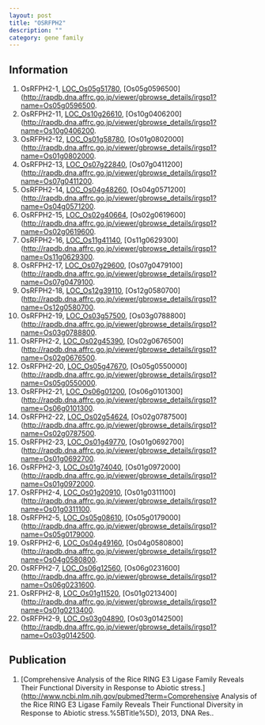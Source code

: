 ```yaml
---
layout: post
title: "OSRFPH2"
description: ""
category: gene family
---
```


## Information
1. OsRFPH2-1, [LOC_Os05g51780](http://rice.plantbiology.msu.edu/cgi-bin/ORF_infopage.cgi?orf=LOC_Os05g51780), [Os05g0596500](http://rapdb.dna.affrc.go.jp/viewer/gbrowse_details/irgsp1?name=Os05g0596500.
2. OsRFPH2-11, [LOC_Os10g26610](http://rice.plantbiology.msu.edu/cgi-bin/ORF_infopage.cgi?orf=LOC_Os10g26610), [Os10g0406200](http://rapdb.dna.affrc.go.jp/viewer/gbrowse_details/irgsp1?name=Os10g0406200.
3. OsRFPH2-12, [LOC_Os01g58780](http://rice.plantbiology.msu.edu/cgi-bin/ORF_infopage.cgi?orf=LOC_Os01g58780), [Os01g0802000](http://rapdb.dna.affrc.go.jp/viewer/gbrowse_details/irgsp1?name=Os01g0802000.
4. OsRFPH2-13, [LOC_Os07g22840](http://rice.plantbiology.msu.edu/cgi-bin/ORF_infopage.cgi?orf=LOC_Os07g22840), [Os07g0411200](http://rapdb.dna.affrc.go.jp/viewer/gbrowse_details/irgsp1?name=Os07g0411200.
5. OsRFPH2-14, [LOC_Os04g48260](http://rice.plantbiology.msu.edu/cgi-bin/ORF_infopage.cgi?orf=LOC_Os04g48260), [Os04g0571200](http://rapdb.dna.affrc.go.jp/viewer/gbrowse_details/irgsp1?name=Os04g0571200.
6. OsRFPH2-15, [LOC_Os02g40664](http://rice.plantbiology.msu.edu/cgi-bin/ORF_infopage.cgi?orf=LOC_Os02g40664), [Os02g0619600](http://rapdb.dna.affrc.go.jp/viewer/gbrowse_details/irgsp1?name=Os02g0619600.
7. OsRFPH2-16, [LOC_Os11g41140](http://rice.plantbiology.msu.edu/cgi-bin/ORF_infopage.cgi?orf=LOC_Os11g41140), [Os11g0629300](http://rapdb.dna.affrc.go.jp/viewer/gbrowse_details/irgsp1?name=Os11g0629300.
8. OsRFPH2-17, [LOC_Os07g29600](http://rice.plantbiology.msu.edu/cgi-bin/ORF_infopage.cgi?orf=LOC_Os07g29600), [Os07g0479100](http://rapdb.dna.affrc.go.jp/viewer/gbrowse_details/irgsp1?name=Os07g0479100.
9. OsRFPH2-18, [LOC_Os12g39110](http://rice.plantbiology.msu.edu/cgi-bin/ORF_infopage.cgi?orf=LOC_Os12g39110), [Os12g0580700](http://rapdb.dna.affrc.go.jp/viewer/gbrowse_details/irgsp1?name=Os12g0580700.
10. OsRFPH2-19, [LOC_Os03g57500](http://rice.plantbiology.msu.edu/cgi-bin/ORF_infopage.cgi?orf=LOC_Os03g57500), [Os03g0788800](http://rapdb.dna.affrc.go.jp/viewer/gbrowse_details/irgsp1?name=Os03g0788800.
11. OsRFPH2-2, [LOC_Os02g45390](http://rice.plantbiology.msu.edu/cgi-bin/ORF_infopage.cgi?orf=LOC_Os02g45390), [Os02g0676500](http://rapdb.dna.affrc.go.jp/viewer/gbrowse_details/irgsp1?name=Os02g0676500.
12. OsRFPH2-20, [LOC_Os05g47670](http://rice.plantbiology.msu.edu/cgi-bin/ORF_infopage.cgi?orf=LOC_Os05g47670), [Os05g0550000](http://rapdb.dna.affrc.go.jp/viewer/gbrowse_details/irgsp1?name=Os05g0550000.
13. OsRFPH2-21, [LOC_Os06g01200](http://rice.plantbiology.msu.edu/cgi-bin/ORF_infopage.cgi?orf=LOC_Os06g01200), [Os06g0101300](http://rapdb.dna.affrc.go.jp/viewer/gbrowse_details/irgsp1?name=Os06g0101300.
14. OsRFPH2-22, [LOC_Os02g54624](http://rice.plantbiology.msu.edu/cgi-bin/ORF_infopage.cgi?orf=LOC_Os02g54624), [Os02g0787500](http://rapdb.dna.affrc.go.jp/viewer/gbrowse_details/irgsp1?name=Os02g0787500.
15. OsRFPH2-23, [LOC_Os01g49770](http://rice.plantbiology.msu.edu/cgi-bin/ORF_infopage.cgi?orf=LOC_Os01g49770), [Os01g0692700](http://rapdb.dna.affrc.go.jp/viewer/gbrowse_details/irgsp1?name=Os01g0692700.
16. OsRFPH2-3, [LOC_Os01g74040](http://rice.plantbiology.msu.edu/cgi-bin/ORF_infopage.cgi?orf=LOC_Os01g74040), [Os01g0972000](http://rapdb.dna.affrc.go.jp/viewer/gbrowse_details/irgsp1?name=Os01g0972000.
17. OsRFPH2-4, [LOC_Os01g20910](http://rice.plantbiology.msu.edu/cgi-bin/ORF_infopage.cgi?orf=LOC_Os01g20910), [Os01g0311100](http://rapdb.dna.affrc.go.jp/viewer/gbrowse_details/irgsp1?name=Os01g0311100.
18. OsRFPH2-5, [LOC_Os05g08610](http://rice.plantbiology.msu.edu/cgi-bin/ORF_infopage.cgi?orf=LOC_Os05g08610), [Os05g0179000](http://rapdb.dna.affrc.go.jp/viewer/gbrowse_details/irgsp1?name=Os05g0179000.
19. OsRFPH2-6, [LOC_Os04g49160](http://rice.plantbiology.msu.edu/cgi-bin/ORF_infopage.cgi?orf=LOC_Os04g49160), [Os04g0580800](http://rapdb.dna.affrc.go.jp/viewer/gbrowse_details/irgsp1?name=Os04g0580800.
20. OsRFPH2-7, [LOC_Os06g12560](http://rice.plantbiology.msu.edu/cgi-bin/ORF_infopage.cgi?orf=LOC_Os06g12560), [Os06g0231600](http://rapdb.dna.affrc.go.jp/viewer/gbrowse_details/irgsp1?name=Os06g0231600.
21. OsRFPH2-8, [LOC_Os01g11520](http://rice.plantbiology.msu.edu/cgi-bin/ORF_infopage.cgi?orf=LOC_Os01g11520), [Os01g0213400](http://rapdb.dna.affrc.go.jp/viewer/gbrowse_details/irgsp1?name=Os01g0213400.
22. OsRFPH2-9, [LOC_Os03g04890](http://rice.plantbiology.msu.edu/cgi-bin/ORF_infopage.cgi?orf=LOC_Os03g04890), [Os03g0142500](http://rapdb.dna.affrc.go.jp/viewer/gbrowse_details/irgsp1?name=Os03g0142500.

## Publication
1. [Comprehensive Analysis of the Rice RING E3 Ligase Family Reveals Their Functional Diversity in Response to Abiotic stress.](http://www.ncbi.nlm.nih.gov/pubmed?term=Comprehensive Analysis of the Rice RING E3 Ligase Family Reveals Their Functional Diversity in Response to Abiotic stress.%5BTitle%5D), 2013, DNA Res..


